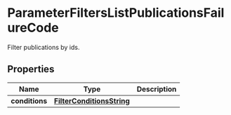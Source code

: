 

# ParameterFiltersListPublicationsFailureCode

Filter publications by ids.

## Properties

| Name | Type | Description |
|------------ | ------------- | ------------- |
|**conditions** | [**FilterConditionsString**](FilterConditionsString.md) |  |



